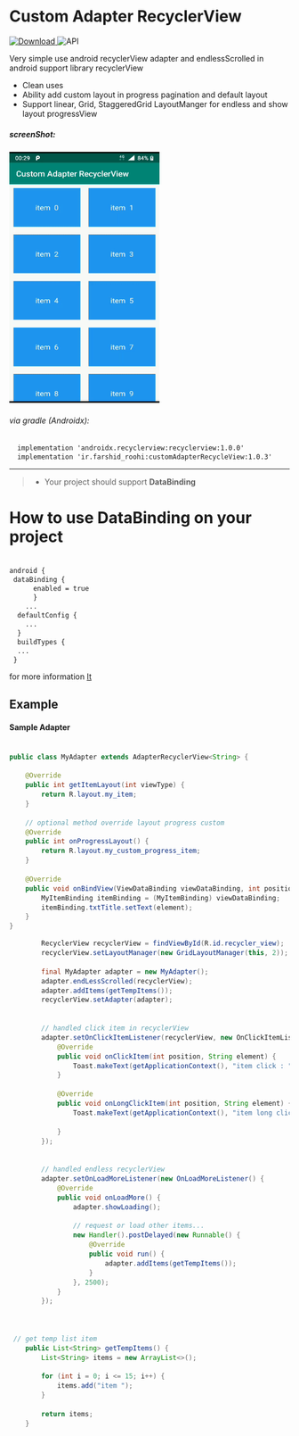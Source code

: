 # Custom Adapter RecyclerView

[ ![Download](https://api.bintray.com/packages/farshidroohi/CustomAdapterRecyclerview/CustomAdapterRecyclerview/images/download.svg?version=1.0.3) ](https://bintray.com/farshidroohi/CustomAdapterRecyclerview/CustomAdapterRecyclerview/1.0.3/link)
  ![API](https://img.shields.io/badge/API-18%2B-blue.svg?style=flat)


Very simple use android recyclerView adapter and endlessScrolled in android support library recyclerView 

- Clean uses
- Ability add custom layout in progress pagination and default layout
- Support linear, Grid, StaggeredGrid LayoutManger for endless and show layout progressView

##### screenShot: 
 
 <img src="https://raw.githubusercontent.com/FarshidRoohi/CustomAdapterRecyclerview/master/art/custom_adapter.gif" alt="screen show" width="270px" height="450px">


 ###### via gradle (Androidx):   
  
```Gradle  
  implementation 'androidx.recyclerview:recyclerview:1.0.0'
  implementation 'ir.farshid_roohi:customAdapterRecycleView:1.0.3'
 ```  
 <hr>
 
> - Your project should support **DataBinding** 

# How to use DataBinding on your project

```Gradle
  
android {  
 dataBinding {  
	  enabled = true  
	  }
	...
  defaultConfig {  
	...
  }  
  buildTypes {  
  ...
 }  
```
for more information [It](https://developer.android.com/topic/libraries/data-binding)


## Example

#### Sample Adapter 

```Java

public class MyAdapter extends AdapterRecyclerView<String> {

    @Override
    public int getItemLayout(int viewType) {
        return R.layout.my_item;
    }

    // optional method override layout progress custom
    @Override
    public int onProgressLayout() {
        return R.layout.my_custom_progress_item;
    }

    @Override
    public void onBindView(ViewDataBinding viewDataBinding, int position, int viewType, String element) {
        MyItemBinding itemBinding = (MyItemBinding) viewDataBinding;
        itemBinding.txtTitle.setText(element);
    }
}
```

```Java
        RecyclerView recyclerView = findViewById(R.id.recycler_view);
        recyclerView.setLayoutManager(new GridLayoutManager(this, 2));
        
        final MyAdapter adapter = new MyAdapter();
        adapter.endLessScrolled(recyclerView);
        adapter.addItems(getTempItems());
        recyclerView.setAdapter(adapter);


        // handled click item in recyclerView
        adapter.setOnClickItemListener(recyclerView, new OnClickItemListener<String>() {
            @Override
            public void onClickItem(int position, String element) {
                Toast.makeText(getApplicationContext(), "item click : " + element, Toast.LENGTH_SHORT).show();
            }

            @Override
            public void onLongClickItem(int position, String element) {
                Toast.makeText(getApplicationContext(), "item long click : " + element, Toast.LENGTH_SHORT).show();

            }
        });


        // handled endless recyclerView
        adapter.setOnLoadMoreListener(new OnLoadMoreListener() {
            @Override
            public void onLoadMore() {
                adapter.showLoading();

                // request or load other items...
                new Handler().postDelayed(new Runnable() {
                    @Override
                    public void run() {
                        adapter.addItems(getTempItems());
                    }
                }, 2500);
            }
        });
        
        
        
 // get temp list item
    public List<String> getTempItems() {
        List<String> items = new ArrayList<>();

        for (int i = 0; i <= 15; i++) {
            items.add("item ");
        }

        return items;
    }
```
